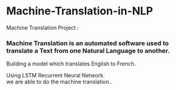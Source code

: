 # Machine-Translation-in-NLP

Machine Translation Project : 

### Machine Translation is an automated software used to translate a Text from one Natural Language to another.

Building a model which translates English to French.

Using LSTM   Recurrent Neural Network.\
we are able to do the machine translation..
